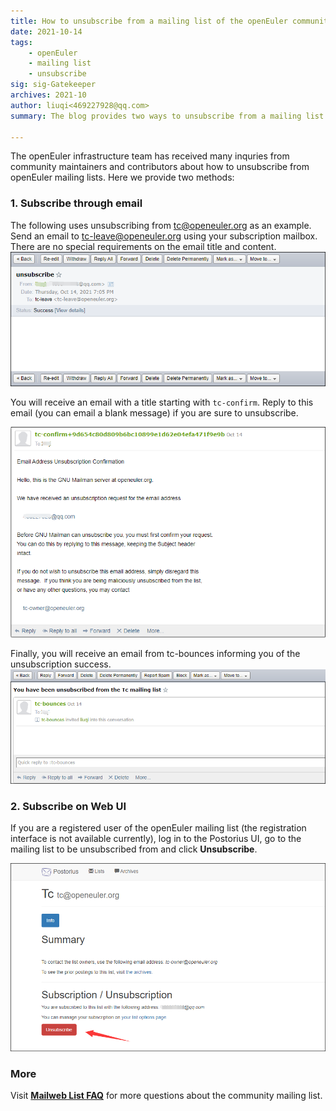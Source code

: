 ```yaml
---  
title: How to unsubscribe from a mailing list of the openEuler community
date: 2021-10-14
tags:
    - openEuler
    - mailing list
    - unsubscribe
sig: sig-Gatekeeper
archives: 2021-10
author: liuqi<469227928@qq.com>
summary: The blog provides two ways to unsubscribe from a mailing list of the openEuler community.

---  
```

The openEuler infrastructure team has received many inquries from community maintainers and contributors about how to
unsubscribe from openEuler mailing lists. Here we provide two methods:

### 1. Subscribe through email
The following uses unsubscribing from tc@openeuler.org as an example.
Send an email to tc-leave@openeuler.org using your subscription mailbox. There are no special requirements on the email title
and content.
<img src='./2021-10-14-unsubscribe-maling-list-02.png' width=750 alt='send unsubscription email'>  
  
You will receive an email with a title starting with `tc-confirm`. Reply to this email (you can email a blank message) if you
are sure to unsubscribe.

<img src='./2021-10-14-unsubscribe-maling-list-03.png' width=750 alt='unsubscription confirmation'>
  
Finally, you will receive an email from tc-bounces informing you of the unsubscription success.
<img src='./2021-10-14-unsubscribe-maling-list-04.png' width=750 alt='unsubscription succeeded'>

### 2. Subscribe on Web UI
If you are a registered user of the openEuler mailing list (the registration interface is not available currently), log in to
the Postorius UI, go to the mailing list to be unsubscribed from and click **Unsubscribe**.

<img src='./2021-10-14-unsubscribe-maling-list-01.png' width=750 alt='unsubscribe on postorius UI'>

### More
Visit [**Mailweb List FAQ**](https://osinfra.cn/faq/mailinglist.html) for more questions about the community mailing
list.
